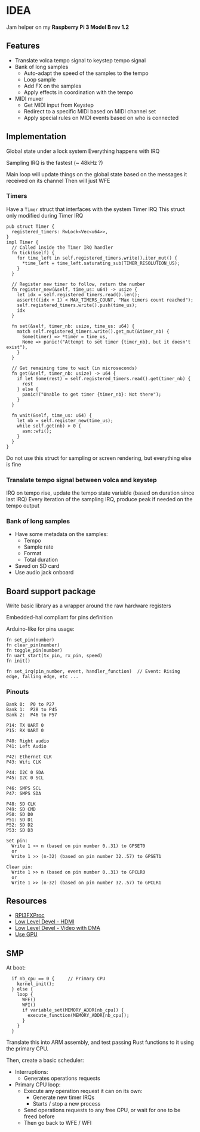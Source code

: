 # IDEA

Jam helper on my **Raspberry Pi 3 Model B rev 1.2**

## Features

- Translate volca tempo signal to keystep tempo signal
- Bank of long samples
  - Auto-adapt the speed of the samples to the tempo
  - Loop sample
  - Add FX on the samples
  - Apply effects in coordination with the tempo
- MIDI muxer
  - Get MIDI input from Keystep
  - Redirect to a specific MIDI based on MIDI channel set
  - Apply special rules on MIDI events based on who is connected

## Implementation

Global state under a lock system
Everything happens with IRQ

Sampling IRQ is the fastest (~ 48kHz ?)

Main loop will update things on the global state based on the messages it received on its channel
Then will just WFE

### Timers

Have a `Timer` struct that interfaces with the system Timer IRQ
This struct only modified during Timer IRQ

```
pub struct Timer {
  registered_timers: RwLock<Vec<u64>>,
}
impl Timer {
  // Called inside the Timer IRQ handler
  fn tick(&self) {
    for time_left in self.registered_timers.write().iter_mut() {
      *time_left = time_left.saturating_sub(TIMER_RESOLUTION_US);
    }
  }

  // Register new timer to follow, return the number
  fn register_new(&self, time_us: u64) -> usize {
    let idx = self.registered_timers.read().len();
    assert!((idx + 1) < MAX_TIMERS_COUNT, "Max timers count reached");
    self.registered_timers.write().push(time_us);
    idx
  }

  fn set(&self, timer_nb: usize, time_us: u64) {
    match self.registered_timers.write().get_mut(&timer_nb) {
      Some(timer) => *timer = time_us,
      None => panic!("Attempt to set timer {timer_nb}, but it doesn't exist"),
    }
  }

  // Get remaining time to wait (in microseconds)
  fn get(&self, timer_nb: usize) -> u64 {
    if let Some(rest) = self.registered_timers.read().get(timer_nb) {
      rest
    } else {
      panic!("Unable to get timer {timer_nb}: Not there");
    }
  }

  fn wait(&self, time_us: u64) {
    let nb = self.register_new(time_us);
    while self.get(nb) > 0 {
      asm::wfi();
    }
  }
}
```

Do not use this struct for sampling or screen rendering, but everything else is fine

### Translate tempo signal between volca and keystep

IRQ on tempo rise, update the tempo state variable (based on duration since last IRQ)
Every iteration of the sampling IRQ, produce peak if needed on the tempo output

### Bank of long samples

- Have some metadata on the samples:
  - Tempo
  - Sample rate
  - Format
  - Total duration
- Saved on SD card
- Use audio jack onboard

## Board support package

Write basic library as a wrapper around the raw hardware registers

Embedded-hal compliant for pins definition

Arduino-like for pins usage:

```
fn set_pin(number)
fn clear_pin(number)
fn toggle_pin(number)
fn uart_start(tx_pin, rx_pin, speed)
fn init()

fn set_irq(pin_number, event, handler_function)  // Event: Rising edge, falling edge, etc ...
```

### Pinouts

```
Bank 0:  P0 to P27
Bank 1:  P28 to P45
Bank 2:  P46 to P57 
```

```
P14: TX UART 0
P15: RX UART 0

P40: Right audio
P41: Left Audio

P42: Ethernet CLK
P43: Wifi CLK

P44: I2C 0 SDA
P45: I2C 0 SCL

P46: SMPS SCL
P47: SMPS SDA

P48: SD CLK
P49: SD CMD
P50: SD D0
P51: SD D1
P52: SD D2
P53: SD D3
```

```
Set pin:
  Write 1 >> n (based on pin number 0..31) to GPSET0
  or 
  Write 1 >> (n-32) (based on pin number 32..57) to GPSET1

Clear pin:
  Write 1 >> n (based on pin number 0..31) to GPCLR0
  or 
  Write 1 >> (n-32) (based on pin number 32..57) to GPCLR1
```

## Resources

- [RPI3FXProc](https://github.com/rahealy/rpi3fxproc)
- [Low Level Devel - HDMI](https://www.youtube.com/watch?v=DxAxlc5Ldt4)
- [Low Level Devel - Video with DMA](https://www.youtube.com/watch?v=4JtZQ88x5_c)
- [Use GPU](https://github.com/BrianSidebotham/arm-tutorial-rpi/blob/master/part-5/readme.md)

## SMP

At boot:
```
  if nb_cpu == 0 {     // Primary CPU
    kernel_init();
  } else {
    loop {
      WFE()
      WFI()
      if variable_set(MEMORY_ADDR[nb_cpu]) {
        execute_function(MEMORY_ADDR[nb_cpu]);
      }
    }
  }
```

Translate this into ARM assembly, and test passing Rust functions to it using the primary CPU.

Then, create a basic scheduler:
- Interruptions:
  - Generates operations requests
- Primary CPU loop:
  - Execute any operation request it can on its own: 
    - Generate new timer IRQs
    - Starts / stop a new process
  - Send operations requests to any free CPU, or wait for one to be freed before
  - Then go back to WFE / WFI

